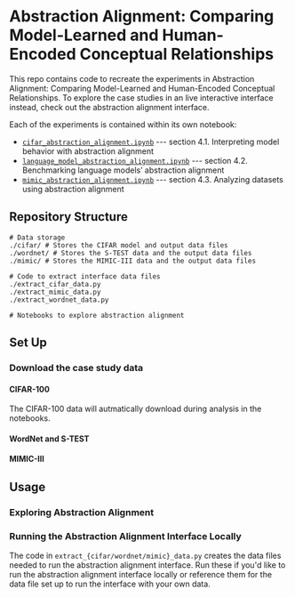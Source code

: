 # Abstraction Alignment: Comparing Model-Learned and Human-Encoded Conceptual Relationships

This repo contains code to recreate the experiments in Abstraction Alignment: Comparing Model-Learned and Human-Encoded Conceptual Relationships.
To explore the case studies in an live interactive interface instead, check out the abstraction alignment interface.

Each of the experiments is contained within its own notebook:
* [`cifar_abstraction_alignment.ipynb`](https://github.com/mitvis/abstraction-alignment/blob/main/cifar_abstraction_alignment.ipynb) --- section 4.1. Interpreting model behavior with abstraction alignment
* [`language_model_abstraction_alignment.ipynb`](https://github.com/mitvis/abstraction-alignment/blob/main/language_model_abstraction_alignment.ipynb) --- section 4.2. Benchmarking language models’ abstraction alignment
* [`mimic_abstraction_alignment.ipynb`](https://github.com/mitvis/abstraction-alignment/blob/main/mimic_abstraction_alignment.ipynb) --- section 4.3. Analyzing datasets using abstraction alignment


## Repository Structure

```
# Data storage
./cifar/ # Stores the CIFAR model and output data files
./wordnet/ # Stores the S-TEST data and the output data files
./mimic/ # Stores the MIMIC-III data and the output data files

# Code to extract interface data files
./extract_cifar_data.py
./extract_mimic_data.py
./extract_wordnet_data.py

# Notebooks to explore abstraction alignment
```

## Set Up

### Download the case study data
#### CIFAR-100
The CIFAR-100 data will autmatically download during analysis in the notebooks.

#### WordNet and S-TEST

#### MIMIC-III


## Usage

### Exploring Abstraction Alignment

### Running the Abstraction Alignment Interface Locally
The code in `extract_{cifar/wordnet/mimic}_data.py` creates the data files needed to run the abstraction alignment interface. Run these if you'd like to run the abstraction alignment interface locally or reference them for the data file set up to run the interface with your own data.